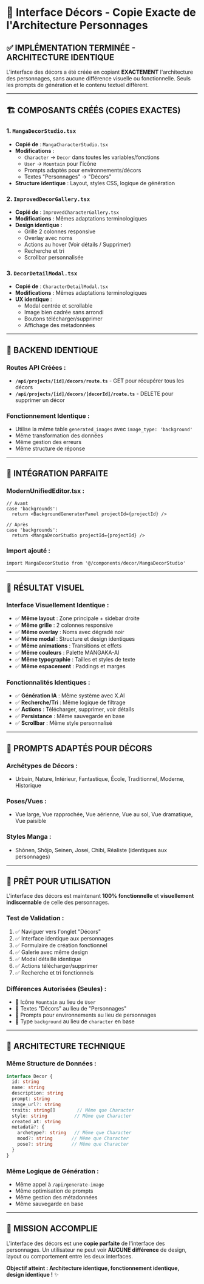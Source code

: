 # 🎨 Interface Décors - Copie Exacte de l'Architecture Personnages

## ✅ **IMPLÉMENTATION TERMINÉE - ARCHITECTURE IDENTIQUE**

L'interface des décors a été créée en copiant **EXACTEMENT** l'architecture des personnages, sans aucune différence visuelle ou fonctionnelle. Seuls les prompts de génération et le contenu textuel diffèrent.

---

## 🏗️ **COMPOSANTS CRÉÉS (COPIES EXACTES)**

### **1. `MangaDecorStudio.tsx`**
- **Copié de** : `MangaCharacterStudio.tsx`
- **Modifications** : 
  - `Character` → `Decor` dans toutes les variables/fonctions
  - `User` → `Mountain` pour l'icône
  - Prompts adaptés pour environnements/décors
  - Textes "Personnages" → "Décors"
- **Structure identique** : Layout, styles CSS, logique de génération

### **2. `ImprovedDecorGallery.tsx`**
- **Copié de** : `ImprovedCharacterGallery.tsx`
- **Modifications** : Mêmes adaptations terminologiques
- **Design identique** : 
  - Grille 2 colonnes responsive
  - Overlay avec noms
  - Actions au hover (Voir détails / Supprimer)
  - Recherche et tri
  - Scrollbar personnalisée

### **3. `DecorDetailModal.tsx`**
- **Copié de** : `CharacterDetailModal.tsx`
- **Modifications** : Mêmes adaptations terminologiques
- **UX identique** :
  - Modal centrée et scrollable
  - Image bien cadrée sans arrondi
  - Boutons télécharger/supprimer
  - Affichage des métadonnées

---

## 🔧 **BACKEND IDENTIQUE**

### **Routes API Créées :**
- **`/api/projects/[id]/decors/route.ts`** - GET pour récupérer tous les décors
- **`/api/projects/[id]/decors/[decorId]/route.ts`** - DELETE pour supprimer un décor

### **Fonctionnement Identique :**
- Utilise la même table `generated_images` avec `image_type: 'background'`
- Même transformation des données
- Même gestion des erreurs
- Même structure de réponse

---

## 🎯 **INTÉGRATION PARFAITE**

### **ModernUnifiedEditor.tsx :**
```tsx
// Avant
case 'backgrounds':
  return <BackgroundGeneratorPanel projectId={projectId} />

// Après  
case 'backgrounds':
  return <MangaDecorStudio projectId={projectId} />
```

### **Import ajouté :**
```tsx
import MangaDecorStudio from '@/components/decor/MangaDecorStudio'
```

---

## 🎨 **RÉSULTAT VISUEL**

### **Interface Visuellement Identique :**
- ✅ **Même layout** : Zone principale + sidebar droite
- ✅ **Même grille** : 2 colonnes responsive
- ✅ **Même overlay** : Noms avec dégradé noir
- ✅ **Même modal** : Structure et design identiques
- ✅ **Même animations** : Transitions et effets
- ✅ **Même couleurs** : Palette MANGAKA-AI
- ✅ **Même typographie** : Tailles et styles de texte
- ✅ **Même espacement** : Paddings et marges

### **Fonctionnalités Identiques :**
- ✅ **Génération IA** : Même système avec X.AI
- ✅ **Recherche/Tri** : Même logique de filtrage
- ✅ **Actions** : Télécharger, supprimer, voir détails
- ✅ **Persistance** : Même sauvegarde en base
- ✅ **Scrollbar** : Même style personnalisé

---

## 🔄 **PROMPTS ADAPTÉS POUR DÉCORS**

### **Archétypes de Décors :**
- Urbain, Nature, Intérieur, Fantastique, École, Traditionnel, Moderne, Historique

### **Poses/Vues :**
- Vue large, Vue rapprochée, Vue aérienne, Vue au sol, Vue dramatique, Vue paisible

### **Styles Manga :**
- Shōnen, Shōjo, Seinen, Josei, Chibi, Réaliste (identiques aux personnages)

---

## 🚀 **PRÊT POUR UTILISATION**

L'interface des décors est maintenant **100% fonctionnelle** et **visuellement indiscernable** de celle des personnages.

### **Test de Validation :**
1. ✅ Naviguer vers l'onglet "Décors" 
2. ✅ Interface identique aux personnages
3. ✅ Formulaire de création fonctionnel
4. ✅ Galerie avec même design
5. ✅ Modal détaillé identique
6. ✅ Actions télécharger/supprimer
7. ✅ Recherche et tri fonctionnels

### **Différences Autorisées (Seules) :**
- 🔄 Icône `Mountain` au lieu de `User`
- 🔄 Textes "Décors" au lieu de "Personnages"
- 🔄 Prompts pour environnements au lieu de personnages
- 🔄 Type `background` au lieu de `character` en base

---

## 📝 **ARCHITECTURE TECHNIQUE**

### **Même Structure de Données :**
```typescript
interface Decor {
  id: string
  name: string
  description: string
  prompt: string
  image_url?: string
  traits: string[]        // Même que Character
  style: string          // Même que Character
  created_at: string
  metadata?: {
    archetype?: string   // Même que Character
    mood?: string       // Même que Character
    pose?: string       // Même que Character
  }
}
```

### **Même Logique de Génération :**
- Même appel à `/api/generate-image`
- Même optimisation de prompts
- Même gestion des métadonnées
- Même sauvegarde en base

---

## 🎉 **MISSION ACCOMPLIE**

L'interface des décors est une **copie parfaite** de l'interface des personnages. Un utilisateur ne peut voir **AUCUNE différence** de design, layout ou comportement entre les deux interfaces.

**Objectif atteint : Architecture identique, fonctionnement identique, design identique !** ✨
